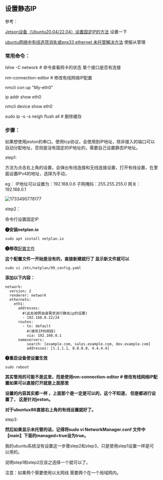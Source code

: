 ## 设置静态IP

参考：


[Jetson设备（Ubuntu20.04/22.04）设置固定IP的方法](https://blog.csdn.net/tw_fae/article/details/139329138)  设置一下

[ubuntu网络中有线选项消失或ens33 ethernet 未托管解决方法](https://blog.csdn.net/m0_46169650/article/details/130130728?sharetype=blog&shareid=130130728&sharerefer=app&sharesource=qq_43298381&sharefrom=link)  使服从管理

### 常用命令：

lshw -C network     # 命令查看网卡的状态  某个接口是否有连接

nm-connection-editor # 修改有线网络IP配置

nmcli con up "My-eth0"

ip addr show eth0

nmcli device show eth0

sudo ip -s -s neigh flush all  # 删除缓存

### 步骤：

如果想使用jeston的串口。使用tcp协议，会使用到IP地址，除非接入的端口可以自动分配地址，否则是没有固定的IP地址的，需要自己设置静态IP地址。

step1:

方法为点击右上角的设置，会弹出有线连接和无线连接设置，打开有线设置，在里面设置IPv4的地址，选择为手动，

eg： IP地址可以设置为：192.168.0.6  子网掩码：255.255.255.0  网关：192.168.0.1

![1733490778177](image/开机个性化/1733490778177.png)

step2：

命令行设置固定IP

**➊安装netplan.io**

```
sudo apt install netplan.io
```

**➋修改**[配置文件](https://so.csdn.net/so/search?q=%E9%85%8D%E7%BD%AE%E6%96%87%E4%BB%B6&spm=1001.2101.3001.7020)

**这个配置文件一开始是没有的，直接新建就行了 显示新文件就可以**

```
sudo vi /etc/netplan/99_config.yaml
```

**添加以下内容：**

```
network:
  version: 2
  renderer: network
  ethernets:
    eth1:
      addresses:
        #(此处按照自身需求进行静态ip的设置)
        - 192.168.0.22/24   
      routes:
        - to: default
          #(填写IP的网段)
          via: 192.168.0.1
      nameservers:
          search: [example.com, sales.example.com, dev.example.com]
          addresses: [1.1.1.1, 8.8.8.8, 4.4.4.4]
```

**➌重启设备使设置生效**

```
sudo reboot
```

**其实管用的可能不是这里，而是使用nm-connection-editor # 修改有线网络IP配置如果可以直接打开就是上面那里**

**设置的内容其实都一样  ，上面那个是一定是可以的，这个不知道， 但是都进行设置了， 这是针对jeston。**

**对于ubuntux86直接右上角的有线设置就好了。**

step3:

**然后如果显示未托管的话，记得将sudo vi NetworkManager.conf  文件中【main】下面的managed=true设为true。**

我的ubuntu系统没有设置这一步骤step2和step3，只是使用step1设置一样是可以用的。

说明step1和step2应该之选择一个就可以了。

注意：如果两个需要使用以太网线 需要两个在一个局域网内。
